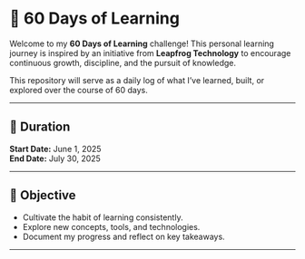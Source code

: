 # 📘 60 Days of Learning

Welcome to my **60 Days of Learning** challenge! This personal learning journey is inspired by an initiative from **Leapfrog Technology** to encourage continuous growth, discipline, and the pursuit of knowledge.

This repository will serve as a daily log of what I’ve learned, built, or explored over the course of 60 days.

---

## 📅 Duration

**Start Date:** June 1, 2025  
**End Date:** July 30, 2025

---

## 🎯 Objective

- Cultivate the habit of learning consistently.
- Explore new concepts, tools, and technologies.
- Document my progress and reflect on key takeaways.

---
